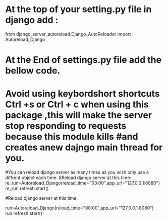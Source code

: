 

# At the  top of your setting.py file in django add :

from django_server_autoreload.Django_AutoReloader import Autoreload_Django    


# At the End of settings.py file add the bellow code.
# Avoid using keybordshort shortcuts Ctrl +s  or Ctrl + c  when using this package ,this will make the server stop responding to requests because this module kills #and creates anew dajngo  main thread for you. 

#You can reload django server as many times as you wish only use a diffrent object each time.
#Reload django server at this time:
re_run=Autoreload_Django(reload_time="03:00",app_url="127.0.0.1:8080")   
re_run.refresh.start() 

#Reload django server at this time:

run=Autoreload_Django(reload_time="00:00",app_url="127.0.0.1:8080")   
run.refresh.start() 




